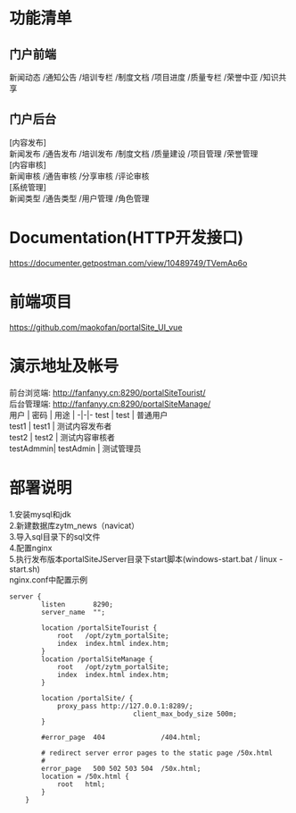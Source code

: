 # 功能清单  
## 门户前端
  新闻动态	/通知公告	/培训专栏	/制度文档	/项目进度	/质量专栏	/荣誉中亚	/知识共享     
## 门户后台   
  [内容发布]     
  新闻发布  /通告发布	/培训发布	/制度文档	/质量建设	/项目管理	/荣誉管理    
  [内容审核]    
  新闻审核  /通告审核	/分享审核	/评论审核    
  [系统管理]    
  新闻类型  /通告类型	/用户管理	/角色管理    
# Documentation(HTTP开发接口)  
https://documenter.getpostman.com/view/10489749/TVemAp6o     
# 前端项目  
https://github.com/maokofan/portalSite_UI_vue 
# 演示地址及帐号   
前台浏览端:  http://fanfanyy.cn:8290/portalSiteTourist/    
后台管理端:  http://fanfanyy.cn:8290/portalSiteManage/     
用户  | 密码  | 用途  | 
-|-|-
test  |     test  |      普通用户    
test1 |     test1 |     测试内容发布者  
test2 |     test2 |    测试内容审核者  
testAdmmin| testAdmin |  测试管理员  
# 部署说明  
1.安装mysql和jdk  
2.新建数据库zytm_news（navicat）  
3.导入sql目录下的sql文件  
4.配置nginx  
5.执行发布版本portalSiteJServer目录下start脚本(windows-start.bat / linux -start.sh)  
nginx.conf中配置示例
```nginx 配置示例
server {
        listen       8290;
        server_name  "";

        location /portalSiteTourist {
            root   /opt/zytm_portalSite;
            index  index.html index.htm;
        }
		location /portalSiteManage {
            root   /opt/zytm_portalSite;
            index  index.html index.htm;
        }
		
		location /portalSite/ {
			proxy_pass http://127.0.0.1:8289/;
                               client_max_body_size 500m;
		}

        #error_page  404              /404.html;

        # redirect server error pages to the static page /50x.html
        #
        error_page   500 502 503 504  /50x.html;
        location = /50x.html {
            root   html;
        }
    }
```
